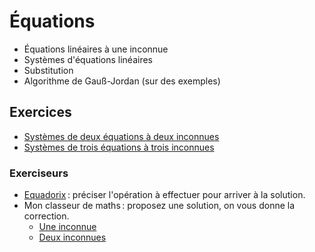 <!-- LTeX: language=fr -->

Équations
=========

- Équations linéaires à une inconnue
- Systèmes d'équations linéaires
- Substitution
- Algorithme de Gauß-Jordan (sur des exemples)

## Exercices

- [Systèmes de deux équations à deux inconnues](https://www.annales2maths.com/2nd-exercices-corriges-systemes-dequations/)
- [Systèmes de trois équations à trois inconnues](https://greenemath.com/College_Algebra/116/Solving-Linear-Systems-in-Three-VariablesPracticeTest.html)

### Exerciseurs

- [Equadorix](https://mathix.org/equadorix) : préciser l'opération à effectuer pour arriver à la
solution.
- Mon classeur de maths : proposez une solution, on vous donne la correction.
  - [Une inconnue](https://www.monclasseurdemaths.fr/c4/r%C3%A9soudre-une-%C3%A9quation/)
  - [Deux
    inconnues](https://www.monclasseurdemaths.fr/classe-de-2de/r%C3%A9soudre-un-syst%C3%A8me-de-2-%C3%A9quations/)